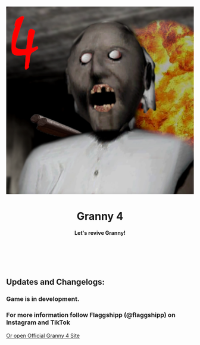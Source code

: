 <p align="center">
  <img src="fastlane/metadata/en-US/Icon.png">
</p>
<h1 align="center"> Granny 4 </h1>
<p align="center">
  <b > Let's revive Granny! </b>
</p>

<br></br>
<br></br>

## Updates and Changelogs:
### Game is in development.
### For more information follow Flaggshipp (@flaggshipp) on Instagram and TikTok
<a href="http://flaggshipp.org/granny4.html"> Or open Official Granny 4 Site </a>
